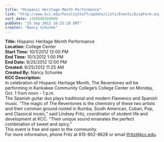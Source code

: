 ```yaml
---
title: "Hispanic Heritage Month Performance"
link: "http://www.kcc.edu/FacultyStaff/update/Lists/Events/DispForm.aspx?ID=301"
sort_date: 1348590320000
pubDate: "25 Sep 2012 16:25:20 GMT"
creator: "Nancy Schunke"
---
```


<div><b>Title:</b> Hispanic Heritage Month Performance</div>
<div><b>Location:</b> College Center</div>
<div><b>Start Time:</b> 10/1/2012 12:00 PM</div>
<div><b>End Time:</b> 10/1/2012 1:00 PM</div>
<div><b>End Date:</b> 9/25/2012 12:00 PM</div>
<div><b>Created:</b> 9/25/2012 11:25 AM</div>
<div><b>Created By:</b> Nancy Schunke</div>
<div><b>KCC Description:</b> <div class=ExternalClassB77C510C732F472DBE94BCB7A5C9EDAC><div>In celebration of Hispanic Heritage Month, The Reventones will be performing in Kankakee Community College’s College Center on Monday, Oct. 1 from noon - 1 p.m.</div>
<div>The Spanish guitar duo plays traditional and modern Flamenco and Spanish music. “The magic of The Reventones is the chemistry of these two artists and their common ground rooted in Rumba, South American, Cuban, Pop, and Classical music,” said Lindsey Fritz, coordinator of student life and development at KCC. “Their unique sound emanates the perfect combination of sweet and spicy.” </div>
<div>This event is free and open to the community.  </div>
<div>For more information, phone Fritz at 815-802-8628 or email <a href="mailto:lfritz@kcc.edu">lfritz@kcc.edu</a>.</div>
<div> <br></div></div></div>
